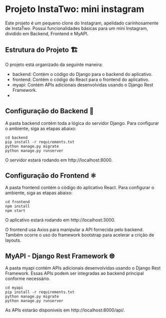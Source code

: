 # Projeto InstaTwo: mini instagram

Este projeto é um pequeno clone do Instagram, apelidado carinhosamente de InstaTwo. Possui funcionalidades básicas para um mini Instagram, dividido em Backend, Frontend e MyAPI.

## Estrutura do Projeto 🏗️
O projeto está organizado da seguinte maneira:

- backend: Contém o código do Django para o backend do aplicativo.
- frontend: Contém o código do React para o frontend do aplicativo.
- myapi: Contém APIs adicionais desenvolvidas usando o Django Rest Framework.
- 
## Configuração do Backend 🚀
A pasta backend contém toda a lógica do servidor Django. Para configurar o ambiente, siga as etapas abaixo:

```
cd backend
pip install -r requirements.txt
python manage.py migrate
python manage.py runserver
```
O servidor estará rodando em http://localhost:8000.

## Configuração do Frontend ⚛️
A pasta frontend contém o código do aplicativo React. Para configurar o ambiente, siga as etapas abaixo:

```
cd frontend
npm install
npm start
```
O aplicativo estará rodando em http://localhost:3000.

O frontend usa Axios para manipular a API fornecida pelo backend. Também ocorre o uso do framework bootstrap para acelerar a crição de layouts.

## MyAPI - Django Rest Framework 🌐
A pasta myapi contém APIs adicionais desenvolvidas usando o Django Rest Framework. Essas APIs podem ser integradas ao backend principal conforme necessário. 

```
cd myapi
pip install -r requirements.txt
python manage.py migrate
python manage.py runserver
```
As APIs estarão disponíveis em http://localhost:8000/api/.
